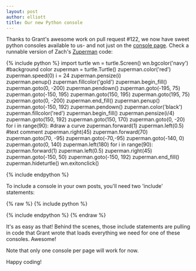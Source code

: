 ```yaml
---
layout: post
author: elliott
title: Our new Python console
---
```


Thanks to Grant's awesome work on pull request #122, we now have sweet python consoles available to us- and not just on the [console page](silshack.github.io/spring2014/console.html).  Check a runnable version of Zach's [Zuperman](http://silshack.github.io/spring2014/2014/01/16/zuperman.html) code:


{% include python %}
import turtle
wn = turtle.Screen()
wn.bgcolor('navy') #background color
zuperman = turtle.Turtle()
zuperman.color('red')
zuperman.speed(0)
i = 24
zuperman.pensize(i)     
zuperman.penup()
zuperman.fillcolor('gold')
zuperman.begin_fill()
zuperman.goto(0, -200)
zuperman.pendown()
zuperman.goto(-195, 75)
zuperman.goto(-150, 195)
zuperman.goto(150, 195)
zuperman.goto(195, 75)
zuperman.goto(0, -200)
zuperman.end_fill()
zuperman.penup()
zuperman.goto(-150, 192)
zuperman.pendown()
zuperman.color('black')
zuperman.fillcolor('red')
zuperman.begin_fill()
zuperman.pensize(i/4)
zuperman.goto(150, 192)
zuperman.goto(150, 170)
zuperman.goto(0, -20)
for i in range(90): #draw a curve
   zuperman.forward(1)
   zuperman.left(0.5)
#text comment
zuperman.right(45)
zuperman.forward(70)
zuperman.goto(70, -95)
zuperman.goto(-70,-95)
zuperman.goto(-140, 0)
zuperman.goto(0, 140)
zuperman.left(180)
for i in range(90):
   zuperman.forward(1)
   zuperman.left(0.5)
zuperman.right(45)
zuperman.goto(-150, 50)
zuperman.goto(-150, 192)
zuperman.end_fill()
zuperman.hideturtle()
wn.exitonclick()

{% include endpython %}


To include a console in your own posts, you'll need two 'include' statements:

{% raw %}
{% include python %}

<python code here>

{% include endpython %}
{% endraw %}

It's as easy as that!  Behind the scenes, those include statements are pulling in code that Grant wrote that loads everything we need for one of these consoles.  Awesome!

Note that only one console per page will work for now.

Happy coding!